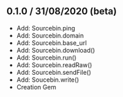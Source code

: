 ## 0.1.0 / 31/08/2020 (beta)

* Add: Sourcebin.ping
* Add: Sourcebin.domain
* Add: Sourcebin.base_url
* Add: Sourcebin.download()
* Add: Sourcebin.run()
* Add: Sourcebin.readRaw()
* Add: Sourcebin.sendFile()
* Add: Soucebin.write()
* Creation Gem